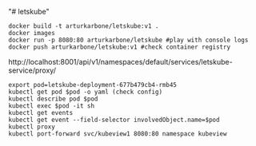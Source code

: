 "# letskube" 

```console
docker build -t arturkarbone/letskube:v1 .
docker images
docker run -p 8080:80 arturkarbone/letskube #play with console logs
docker push arturkarbone/letskube:v1 #check container registry
```

http://localhost:8001/api/v1/namespaces/default/services/letskube-service/proxy/

```console
export pod=letskube-deployment-677b479cb4-rmb45
kubectl get pod $pod -o yaml (check config)
kubectl describe pod $pod
kubectl exec $pod -it sh
kubectl get events
kubectl get event --field-selector involvedObject.name=$pod
kubectl proxy
kubectl port-forward svc/kubeview1 8080:80 namespace kubeview
```

